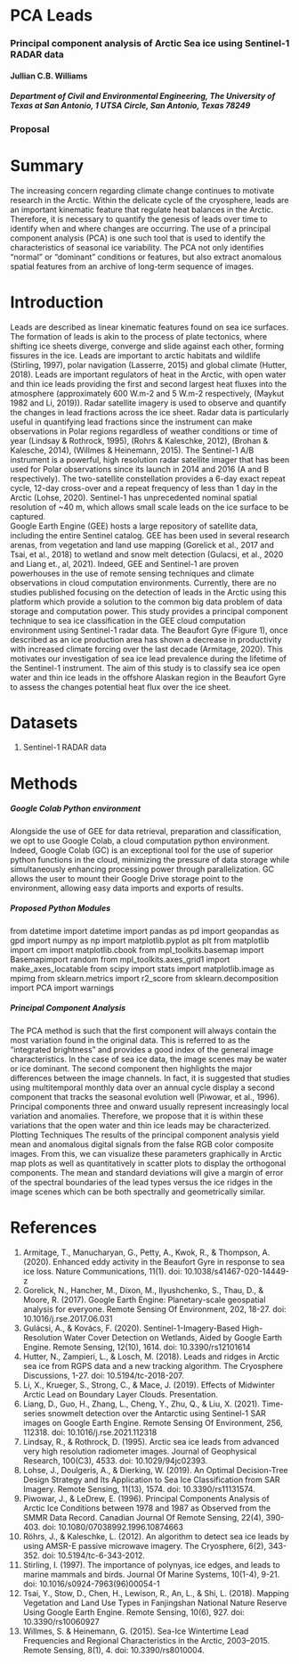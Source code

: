 # PCA Leads
### Principal component analysis of Arctic Sea ice using Sentinel-1 RADAR data
#### Jullian C.B. Williams
##### Department of Civil and Environmental Engineering, The University of Texas at San Antonio, 1 UTSA Circle, San Antonio, Texas 78249
### Proposal
# Summary
The increasing concern regarding climate change continues to motivate research in the Arctic. Within the delicate cycle of the cryosphere, leads are an important kinematic feature that regulate heat balances in the Arctic. Therefore, it is necessary to quantify the genesis of leads over time to identify when and where changes are occurring. The use of a principal component analysis (PCA) is one such tool that is used to identify the characteristics of seasonal ice variability. The PCA not only identifies “normal” or “dominant” conditions or features, but also extract anomalous spatial features from an archive of long-term sequence of images. 
# Introduction 
Leads are described as linear kinematic features found on sea ice surfaces. The formation of leads is akin to the process of plate tectonics, where shifting ice sheets diverge, converge and slide against each other, forming fissures in the ice. Leads are important to arctic habitats and wildlife (Stirling, 1997), polar navigation  (Lasserre, 2015) and global climate (Hutter, 2018). Leads are important regulators of heat in the Arctic, with open water and thin ice leads providing the first and second largest heat fluxes into the atmosphere (approximately 600 W.m-2 and 5 W.m-2 respectively, (Maykut 1982 and Li, 2019)). 
Radar satellite imagery is used to observe and quantify the changes in lead fractions across the ice sheet. Radar data is particularly useful in quantifying lead fractions since the instrument can make observations in Polar regions regardless of weather conditions or time of year (Lindsay & Rothrock, 1995), (Rohrs & Kaleschke, 2012), (Brohan & Kalesche, 2014), (Willmes & Heinemann, 2015). The Sentinel-1 A/B instrument is a powerful, high resolution radar satellite imager that has been used for Polar observations since its launch in 2014 and 2016 (A and B respectively). The two-satellite constellation provides a 6-day exact repeat cycle, 12-day cross-over and a repeat frequency of less than 1 day in the Arctic (Lohse, 2020). Sentinel-1 has unprecedented nominal spatial resolution of ~40 m, which allows small scale leads on the ice surface to be captured.    
Google Earth Engine (GEE) hosts a large repository of satellite data, including the entire Sentinel catalog. GEE has been used in several research arenas, from vegetation and land use mapping (Gorelick et al., 2017 and Tsai, et al., 2018) to wetland and snow melt detection (Gulacsi, et al., 2020 and Liang et., al, 2021). Indeed, GEE and Sentinel-1 are proven powerhouses in the use of remote sensing techniques and climate observations in cloud computation environments. Currently, there are no studies published focusing on the detection of leads in the Arctic using this platform which provide a solution to the common big data problem of data storage and computation power. 
This study provides a principal component technique to sea ice classification in the GEE cloud computation environment using Sentinel-1 radar data. The Beaufort Gyre (Figure 1), once described as an ice production area has shown a decrease in productivity with increased climate forcing over the last decade (Armitage, 2020). This motivates our investigation of sea ice lead prevalence during the lifetime of the Sentinel-1 instrument. The aim of this study is to classify sea ice open water and thin ice leads in the offshore Alaskan region in the Beaufort Gyre to assess the changes potential heat flux over the ice sheet. 
 
# Datasets
1.	Sentinel-1 RADAR data
# Methods
##### Google Colab Python environment
Alongside the use of GEE for data retrieval, preparation and classification, we opt to use Google Colab, a cloud computation python environment. Indeed, Google Colab (GC) is an exceptional tool for the use of superior python functions in the cloud, minimizing the pressure of data storage while simultaneously enhancing processing power through parallelization. GC allows the user to mount their Google Drive storage point to the environment, allowing easy data imports and exports of results. 
##### Proposed Python Modules
from datetime import datetime
import pandas as pd
import geopandas as gpd
import numpy as np
import matplotlib.pyplot as plt
from matplotlib import cm
import matplotlib.cbook
from mpl_toolkits.basemap import Basemapimport random
from mpl_toolkits.axes_grid1 import make_axes_locatable
from scipy import stats
import matplotlib.image as mpimg
from sklearn.metrics import r2_score
from sklearn.decomposition import PCA
import warnings

##### Principal Component Analysis
The PCA method is such that the first component will always contain the most variation found in the original data. This is referred to as the “integrated brightness” and provides a good index of the general image characteristics. In the case of sea ice data, the image scenes may be water or ice dominant. The second component then highlights the major differences between the image channels. In fact, it is suggested that studies using multitemporal monthly data over an annual cycle display a second component that tracks the seasonal evolution well (Piwowar, et al., 1996). Principal components three and onward usually represent increasingly local variation and anomalies. Therefore, we propose that it is within these variations that the open water and thin ice leads may be characterized. 
Plotting Techniques
The results of the principal component analysis yield mean and anomalous digital signals from the false RGB color composite images. From this, we can visualize these parameters graphically in Arctic map plots as well as quantitatively in scatter plots to display the orthogonal components. The mean and standard deviations will give a margin of error of the spectral boundaries of the lead types versus the ice ridges in the image scenes which can be both spectrally and geometrically similar.  
# References
1.	Armitage, T., Manucharyan, G., Petty, A., Kwok, R., & Thompson, A. (2020). Enhanced eddy activity in the Beaufort Gyre in response to sea ice loss. Nature Communications, 11(1). doi: 10.1038/s41467-020-14449-z
2.	Gorelick, N., Hancher, M., Dixon, M., Ilyushchenko, S., Thau, D., & Moore, R. (2017). Google Earth Engine: Planetary-scale geospatial analysis for everyone. Remote Sensing Of Environment, 202, 18-27. doi: 10.1016/j.rse.2017.06.031
3.	Gulácsi, A., & Kovács, F. (2020). Sentinel-1-Imagery-Based High-Resolution Water Cover Detection on Wetlands, Aided by Google Earth Engine. Remote Sensing, 12(10), 1614. doi: 10.3390/rs12101614
4.	Hutter, N., Zampieri, L., & Losch, M. (2018). Leads and ridges in Arctic sea ice from RGPS data and a new tracking algorithm. The Cryosphere Discussions, 1-27. doi: 10.5194/tc-2018-207.
5.	Li, X., Krueger, S., Strong, C., & Mace, J. (2019). Effects of Midwinter Arctic Lead on Boundary Layer Clouds. Presentation.
6.	Liang, D., Guo, H., Zhang, L., Cheng, Y., Zhu, Q., & Liu, X. (2021). Time-series snowmelt detection over the Antarctic using Sentinel-1 SAR images on Google Earth Engine. Remote Sensing Of Environment, 256, 112318. doi: 10.1016/j.rse.2021.112318
7.	Lindsay, R., & Rothrock, D. (1995). Arctic sea ice leads from advanced very high resolution radiometer images. Journal of Geophysical Research, 100(C3), 4533. doi: 10.1029/94jc02393.
8.	Lohse, J., Doulgeris, A., & Dierking, W. (2019). An Optimal Decision-Tree Design Strategy and Its Application to Sea Ice Classification from SAR Imagery. Remote Sensing, 11(13), 1574. doi: 10.3390/rs11131574.
9.	Piwowar, J., & LeDrew, E. (1996). Principal Components Analysis of Arctic Ice Conditions between 1978 and 1987 as Observed from the SMMR Data Record. Canadian Journal Of Remote Sensing, 22(4), 390-403. doi: 10.1080/07038992.1996.10874663
10.	Röhrs, J., & Kaleschke, L. (2012). An algorithm to detect sea ice leads by using AMSR-E passive microwave imagery. The Cryosphere, 6(2), 343-352. doi: 10.5194/tc-6-343-2012.
11.	Stirling, I. (1997). The importance of polynyas, ice edges, and leads to marine mammals and birds. Journal Of Marine Systems, 10(1-4), 9-21. doi: 10.1016/s0924-7963(96)00054-1
12.	Tsai, Y., Stow, D., Chen, H., Lewison, R., An, L., & Shi, L. (2018). Mapping Vegetation and Land Use Types in Fanjingshan National Nature Reserve Using Google Earth Engine. Remote Sensing, 10(6), 927. doi: 10.3390/rs10060927
13.	Willmes, S. & Heinemann, G. (2015). Sea-Ice Wintertime Lead Frequencies and Regional Characteristics in the Arctic, 2003–2015. Remote Sensing, 8(1), 4. doi: 10.3390/rs8010004.
